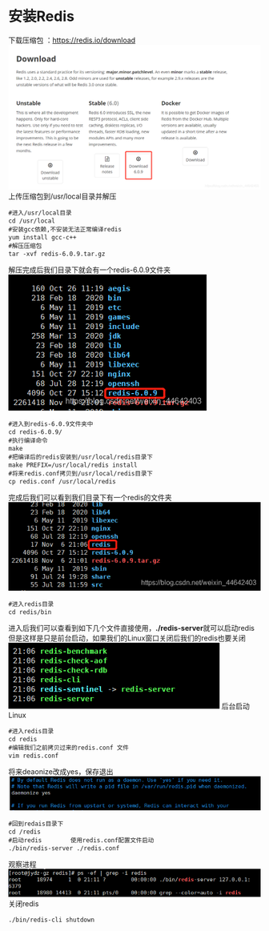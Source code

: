 ﻿# 安装Redis
下载压缩包 ：https://redis.io/download
![在这里插入图片描述](./images/20201106211549534.png)
上传压缩包到/usr/local目录并解压

~~~shell
#进入/usr/local目录
cd /usr/local
#安装gcc依赖,不安装无法正常编译redis
yum install gcc-c++
#解压压缩包
tar -xvf redis-6.0.9.tar.gz
~~~
解压完成后我们目录下就会有一个redis-6.0.9文件夹
![在这里插入图片描述](./images/20201106211805377.png)

~~~shell
#进入到redis-6.0.9文件夹中
cd redis-6.0.9/
#执行编译命令
make
#把编译后的redis安装到/usr/local/redis目录下
make PREFIX=/usr/local/redis install
#将来redis.conf拷贝到/usr/local/redis目录下
cp redis.conf /usr/local/redis
~~~
完成后我们可以看到我们目录下有一个redis的文件夹
![在这里插入图片描述](./images/20201106212300503.png)

~~~shell
#进入redis目录
cd redis/bin
~~~
进入后我们可以查看到如下几个文件直接使用，**./redis-server**就可以启动redis但是这样是只是前台启动，如果我们的Linux窗口关闭后我们的redis也要关闭
![在这里插入图片描述](./images/20201106212449137.png)
后台启动Linux

~~~shell
#进入redis目录
cd redis
#编辑我们之前拷贝过来的redis.conf 文件
vim redis.conf 
~~~
将来deaonize改成yes，保存退出
![在这里插入图片描述](./images/20201106212823995.png)

~~~shell
#回到redais目录下
cd /redis
#启动redis        使用redis.conf配置文件启动
./bin/redis-server ./redis.conf
~~~
观察进程
![在这里插入图片描述](./images/20201106213049901.png)
关闭redis
~~~shell
./bin/redis-cli shutdown
~~~
